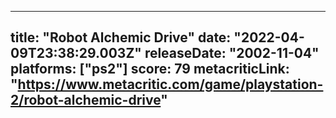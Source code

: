 
---
title: "Robot Alchemic Drive"
date: "2022-04-09T23:38:29.003Z"
releaseDate: "2002-11-04"
platforms: ["ps2"]
score: 79
metacriticLink: "https://www.metacritic.com/game/playstation-2/robot-alchemic-drive"
---
